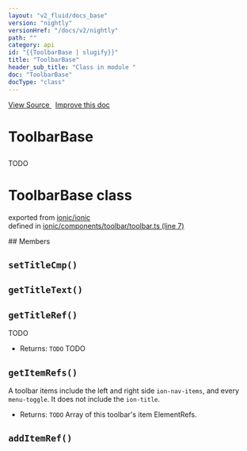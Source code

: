 ```yaml
---
layout: "v2_fluid/docs_base"
version: "nightly"
versionHref: "/docs/v2/nightly"
path: ""
category: api
id: "{{ToolbarBase | slugify}}"
title: "ToolbarBase"
header_sub_title: "Class in module "
doc: "ToolbarBase"
docType: "class"
---
```



<div class="improve-docs">
  <a href='http://github.com/driftyco/ionic2/tree/master/ionic/components/toolbar/toolbar.ts#L6'>
    View Source
  </a>
  &nbsp;
  <a href='http://github.com/driftyco/ionic2/edit/master/ionic/components/toolbar/toolbar.ts#L6'>
    Improve this doc
  </a>
</div>




<h1 class="api-title">

  ToolbarBase



</h1>





<p>TODO</p>


<h1 class="class export">ToolbarBase <span class="type">class</span></h1>
<p class="module">exported from <a href='undefined'>ionic/ionic</a><br/>
defined in <a href="https://github.com/driftyco/ionic2/tree/master/ionic/components/toolbar/toolbar.ts#L7-L53">ionic/components/toolbar/toolbar.ts (line 7)</a>
</p>
## Members

<div id="setTitleCmp"></div>
<h2>
  <code>setTitleCmp()</code>

</h2>












<div id="getTitleText"></div>
<h2>
  <code>getTitleText()</code>

</h2>












<div id="getTitleRef"></div>
<h2>
  <code>getTitleRef()</code>

</h2>

TODO






* Returns: 
  <code>TODO</code> TODO




<div id="getItemRefs"></div>
<h2>
  <code>getItemRefs()</code>

</h2>

A toolbar items include the left and right side `ion-nav-items`,
and every `menu-toggle`. It does not include the `ion-title`.






* Returns: 
  <code>TODO</code> Array of this toolbar's item ElementRefs.




<div id="addItemRef"></div>
<h2>
  <code>addItemRef()</code>

</h2>












